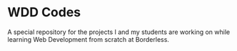 # WDD Codes

A special repository for the projects I and my students are working on while learning Web Development from scratch at Borderless.
